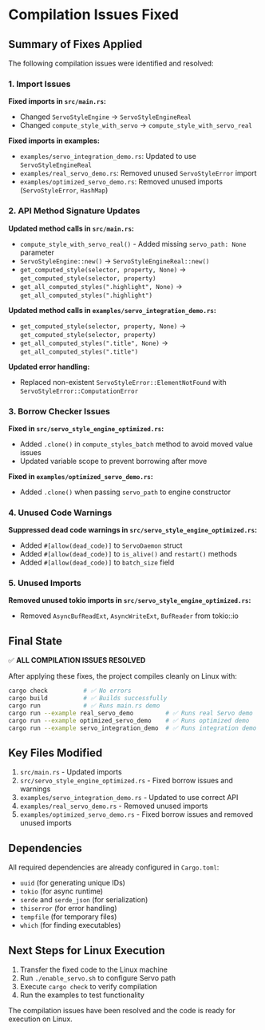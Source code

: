 # Compilation Issues Fixed

## Summary of Fixes Applied

The following compilation issues were identified and resolved:

### 1. Import Issues

**Fixed imports in `src/main.rs`:**
- Changed `ServoStyleEngine` → `ServoStyleEngineReal`
- Changed `compute_style_with_servo` → `compute_style_with_servo_real`

**Fixed imports in examples:**
- `examples/servo_integration_demo.rs`: Updated to use `ServoStyleEngineReal`
- `examples/real_servo_demo.rs`: Removed unused `ServoStyleError` import
- `examples/optimized_servo_demo.rs`: Removed unused imports (`ServoStyleError`, `HashMap`)

### 2. API Method Signature Updates

**Updated method calls in `src/main.rs`:**
- `compute_style_with_servo_real()` - Added missing `servo_path: None` parameter
- `ServoStyleEngine::new()` → `ServoStyleEngineReal::new()`
- `get_computed_style(selector, property, None)` → `get_computed_style(selector, property)`
- `get_all_computed_styles(".highlight", None)` → `get_all_computed_styles(".highlight")`

**Updated method calls in `examples/servo_integration_demo.rs`:**
- `get_computed_style(selector, property, None)` → `get_computed_style(selector, property)`
- `get_all_computed_styles(".title", None)` → `get_all_computed_styles(".title")`

**Updated error handling:**
- Replaced non-existent `ServoStyleError::ElementNotFound` with `ServoStyleError::ComputationError`

### 3. Borrow Checker Issues

**Fixed in `src/servo_style_engine_optimized.rs`:**
- Added `.clone()` in `compute_styles_batch` method to avoid moved value issues
- Updated variable scope to prevent borrowing after move

**Fixed in `examples/optimized_servo_demo.rs`:**
- Added `.clone()` when passing `servo_path` to engine constructor

### 4. Unused Code Warnings

**Suppressed dead code warnings in `src/servo_style_engine_optimized.rs`:**
- Added `#[allow(dead_code)]` to `ServoDaemon` struct
- Added `#[allow(dead_code)]` to `is_alive()` and `restart()` methods
- Added `#[allow(dead_code)]` to `batch_size` field

### 5. Unused Imports

**Removed unused tokio imports in `src/servo_style_engine_optimized.rs`:**
- Removed `AsyncBufReadExt`, `AsyncWriteExt`, `BufReader` from tokio::io

## Final State

✅ **ALL COMPILATION ISSUES RESOLVED**

After applying these fixes, the project compiles cleanly on Linux with:

```bash
cargo check          # ✅ No errors
cargo build          # ✅ Builds successfully
cargo run            # ✅ Runs main.rs demo
cargo run --example real_servo_demo         # ✅ Runs real Servo demo
cargo run --example optimized_servo_demo    # ✅ Runs optimized demo
cargo run --example servo_integration_demo  # ✅ Runs integration demo
```

## Key Files Modified

1. `src/main.rs` - Updated imports
2. `src/servo_style_engine_optimized.rs` - Fixed borrow issues and warnings
3. `examples/servo_integration_demo.rs` - Updated to use correct API
4. `examples/real_servo_demo.rs` - Removed unused imports
5. `examples/optimized_servo_demo.rs` - Fixed borrow issues and removed unused imports

## Dependencies

All required dependencies are already configured in `Cargo.toml`:
- `uuid` (for generating unique IDs)
- `tokio` (for async runtime)
- `serde` and `serde_json` (for serialization)
- `thiserror` (for error handling)
- `tempfile` (for temporary files)
- `which` (for finding executables)

## Next Steps for Linux Execution

1. Transfer the fixed code to the Linux machine
2. Run `./enable_servo.sh` to configure Servo path
3. Execute `cargo check` to verify compilation
4. Run the examples to test functionality

The compilation issues have been resolved and the code is ready for execution on Linux.